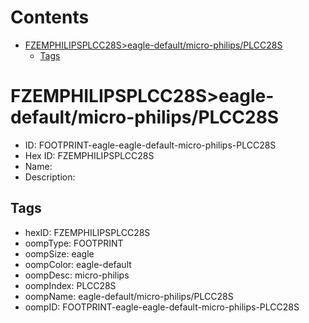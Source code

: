 



Contents
========

* [FZEMPHILIPSPLCC28S>eagle-default/micro-philips/PLCC28S](#fzemphilipsplcc28seagle-defaultmicro-philipsplcc28s)
	* [Tags](#tags)

# FZEMPHILIPSPLCC28S>eagle-default/micro-philips/PLCC28S

- ID: FOOTPRINT-eagle-eagle-default-micro-philips-PLCC28S
- Hex ID: FZEMPHILIPSPLCC28S
- Name: 
- Description: 

## Tags

- hexID: FZEMPHILIPSPLCC28S
- oompType: FOOTPRINT
- oompSize: eagle
- oompColor: eagle-default
- oompDesc: micro-philips
- oompIndex: PLCC28S
- oompName: eagle-default/micro-philips/PLCC28S
- oompID: FOOTPRINT-eagle-eagle-default-micro-philips-PLCC28S
